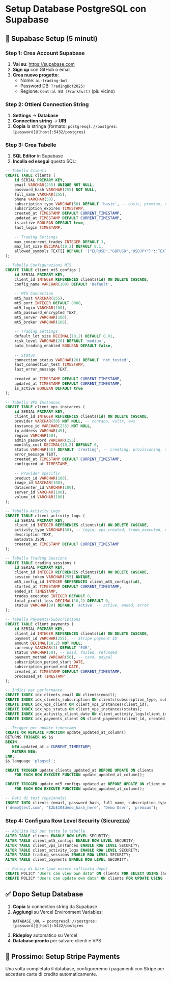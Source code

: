# Setup Database PostgreSQL con Supabase

## 🎯 Supabase Setup (5 minuti)

### Step 1: Crea Account Supabase
1. **Vai su**: https://supabase.com
2. **Sign up** con GitHub o email
3. **Crea nuovo progetto**:
   - Nome: `ai-trading-bot`
   - Password DB: `TradingBot2025!`
   - Regione: `Central EU (Frankfurt)` (più vicino)

### Step 2: Ottieni Connection String
1. **Settings** → **Database**
2. **Connection string** → **URI**
3. **Copia** la stringa (formato: `postgresql://postgres:[password]@[host]:5432/postgres`)

### Step 3: Crea Tabelle
1. **SQL Editor** in Supabase
2. **Incolla ed esegui** questo SQL:

```sql
-- Tabella Clienti
CREATE TABLE clients (
    id SERIAL PRIMARY KEY,
    email VARCHAR(255) UNIQUE NOT NULL,
    password_hash VARCHAR(255) NOT NULL,
    full_name VARCHAR(255),
    phone VARCHAR(50),
    subscription_type VARCHAR(50) DEFAULT 'basic', -- basic, premium, enterprise
    subscription_expires TIMESTAMP,
    created_at TIMESTAMP DEFAULT CURRENT_TIMESTAMP,
    updated_at TIMESTAMP DEFAULT CURRENT_TIMESTAMP,
    is_active BOOLEAN DEFAULT true,
    last_login TIMESTAMP,
    
    -- Trading Settings
    max_concurrent_trades INTEGER DEFAULT 3,
    max_lot_size DECIMAL(10,2) DEFAULT 0.1,
    allowed_symbols TEXT[] DEFAULT '{"EURUSD","GBPUSD","USDJPY"}'::TEXT[]
);

-- Tabella Configurazioni MT5
CREATE TABLE client_mt5_configs (
    id SERIAL PRIMARY KEY,
    client_id INTEGER REFERENCES clients(id) ON DELETE CASCADE,
    config_name VARCHAR(100) DEFAULT 'Default',
    
    -- MT5 Connection
    mt5_host VARCHAR(255),
    mt5_port INTEGER DEFAULT 8080,
    mt5_login VARCHAR(100),
    mt5_password_encrypted TEXT,
    mt5_server VARCHAR(100),
    mt5_broker VARCHAR(100),
    
    -- Trading Settings
    default_lot_size DECIMAL(10,2) DEFAULT 0.01,
    risk_level VARCHAR(20) DEFAULT 'medium',
    auto_trading_enabled BOOLEAN DEFAULT false,
    
    -- Status
    connection_status VARCHAR(20) DEFAULT 'not_tested',
    last_connection_test TIMESTAMP,
    last_error_message TEXT,
    
    created_at TIMESTAMP DEFAULT CURRENT_TIMESTAMP,
    updated_at TIMESTAMP DEFAULT CURRENT_TIMESTAMP,
    is_active BOOLEAN DEFAULT true
);

-- Tabella VPS Instances
CREATE TABLE client_vps_instances (
    id SERIAL PRIMARY KEY,
    client_id INTEGER REFERENCES clients(id) ON DELETE CASCADE,
    provider VARCHAR(50) NOT NULL, -- contabo, vultr, aws
    instance_id VARCHAR(255) NOT NULL,
    ip_address VARCHAR(45),
    region VARCHAR(50),
    admin_password VARCHAR(255),
    monthly_cost DECIMAL(10,2) DEFAULT 0,
    status VARCHAR(50) DEFAULT 'creating', -- creating, provisioning, active, error
    error_message TEXT,
    created_at TIMESTAMP DEFAULT CURRENT_TIMESTAMP,
    configured_at TIMESTAMP,
    
    -- Provider specific
    product_id VARCHAR(100),
    image_id VARCHAR(100),
    datacenter_id VARCHAR(100),
    server_id VARCHAR(100),
    volume_id VARCHAR(100)
);

-- Tabella Activity Logs
CREATE TABLE client_activity_logs (
    id SERIAL PRIMARY KEY,
    client_id INTEGER REFERENCES clients(id) ON DELETE CASCADE,
    activity_type VARCHAR(50), -- login, vps_created, trade_executed, etc
    description TEXT,
    metadata JSON,
    created_at TIMESTAMP DEFAULT CURRENT_TIMESTAMP
);

-- Tabella Trading Sessions
CREATE TABLE trading_sessions (
    id SERIAL PRIMARY KEY,
    client_id INTEGER REFERENCES clients(id) ON DELETE CASCADE,
    session_token VARCHAR(255) UNIQUE,
    mt5_config_id INTEGER REFERENCES client_mt5_configs(id),
    started_at TIMESTAMP DEFAULT CURRENT_TIMESTAMP,
    ended_at TIMESTAMP,
    trades_executed INTEGER DEFAULT 0,
    total_profit_loss DECIMAL(10,2) DEFAULT 0,
    status VARCHAR(20) DEFAULT 'active' -- active, ended, error
);

-- Tabella Payments/Subscriptions
CREATE TABLE client_payments (
    id SERIAL PRIMARY KEY,
    client_id INTEGER REFERENCES clients(id) ON DELETE CASCADE,
    payment_id VARCHAR(255), -- Stripe payment ID
    amount DECIMAL(10,2) NOT NULL,
    currency VARCHAR(3) DEFAULT 'EUR',
    status VARCHAR(50), -- paid, failed, refunded
    payment_method VARCHAR(50), -- card, paypal
    subscription_period_start DATE,
    subscription_period_end DATE,
    created_at TIMESTAMP DEFAULT CURRENT_TIMESTAMP,
    processed_at TIMESTAMP
);

-- Indici per performance
CREATE INDEX idx_clients_email ON clients(email);
CREATE INDEX idx_clients_subscription ON clients(subscription_type, subscription_expires);
CREATE INDEX idx_vps_client ON client_vps_instances(client_id);
CREATE INDEX idx_vps_status ON client_vps_instances(status);
CREATE INDEX idx_activity_client_date ON client_activity_logs(client_id, created_at);
CREATE INDEX idx_payments_client ON client_payments(client_id, created_at);

-- Trigger per update timestamp
CREATE OR REPLACE FUNCTION update_updated_at_column()
RETURNS TRIGGER AS $$
BEGIN
   NEW.updated_at = CURRENT_TIMESTAMP;
   RETURN NEW;
END;
$$ language 'plpgsql';

CREATE TRIGGER update_clients_updated_at BEFORE UPDATE ON clients 
    FOR EACH ROW EXECUTE FUNCTION update_updated_at_column();

CREATE TRIGGER update_mt5_configs_updated_at BEFORE UPDATE ON client_mt5_configs 
    FOR EACH ROW EXECUTE FUNCTION update_updated_at_column();

-- Dati di test (opzionale)
INSERT INTO clients (email, password_hash, full_name, subscription_type) VALUES 
('demo@test.com', '$2b$10$demo_hash_here', 'Demo User', 'premium');
```

### Step 4: Configura Row Level Security (Sicurezza)
```sql
-- Abilita RLS per tutte le tabelle
ALTER TABLE clients ENABLE ROW LEVEL SECURITY;
ALTER TABLE client_mt5_configs ENABLE ROW LEVEL SECURITY;
ALTER TABLE client_vps_instances ENABLE ROW LEVEL SECURITY;
ALTER TABLE client_activity_logs ENABLE ROW LEVEL SECURITY;
ALTER TABLE trading_sessions ENABLE ROW LEVEL SECURITY;
ALTER TABLE client_payments ENABLE ROW LEVEL SECURITY;

-- Policy di base (può essere raffinata dopo)
CREATE POLICY "Users can view own data" ON clients FOR SELECT USING (auth.uid()::text = id::text);
CREATE POLICY "Users can update own data" ON clients FOR UPDATE USING (auth.uid()::text = id::text);
```

## ✅ Dopo Setup Database

1. **Copia** la connection string da Supabase
2. **Aggiungi** su Vercel Environment Variables:
   ```
   DATABASE_URL = postgresql://postgres:[password]@[host]:5432/postgres
   ```
3. **Rideploy** automatico su Vercel
4. **Database pronto** per salvare clienti e VPS

## 🎯 Prossimo: Setup Stripe Payments

Una volta completato il database, configureremo i pagamenti con Stripe per accettare carte di credito automaticamente.
